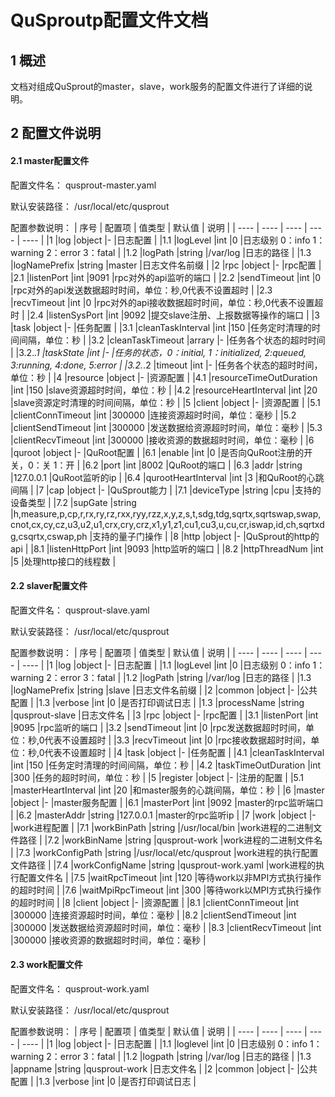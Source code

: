 # QuSproutp配置文件文档
## 1 概述
文档对组成QuSprout的master，slave，work服务的配置文件进行了详细的说明。
## 2 配置文件说明
#### 2.1 master配置文件
配置文件名：
qusprout-master.yaml

默认安装路径：
/usr/local/etc/qusprout

配置参数说明：
| 序号 | 配置项 | 值类型  | 默认值 | 说明 |
| ---- | ---- | ---- | ---- | ---- |
|1  |log  |object  |-  |日志配置  |
|1.1  |logLevel  |int  |0  |日志级别 0：info 1：warning 2：error 3：fatal  |
|1.2  |logPath  |string  |/var/log  |日志的路径  |
|1.3  |logNamePrefix  |string  |master  |日志文件名前缀  |
|2  |rpc  |object  |-  |rpc配置  |
|2.1  |listenPort  |int  |9091  |rpc对外的api监听的端口  |
|2.2  |sendTimeout  |int  |0  |rpc对外的api发送数据超时时间，单位：秒,0代表不设置超时  |
|2.3  |recvTimeout  |int  |0  |rpc对外的api接收数据超时时间，单位：秒,0代表不设置超时  |
|2.4  |listenSysPort  |int  |9092  |提交slave注册、上报数据等操作的端口  |
|3  |task  |object  |-  |任务配置  |
|3.1  |cleanTaskInterval  |int  |150  |任务定时清理的时间间隔，单位：秒  |
|3.2  |cleanTaskTimeout  |arrary  |-  |任务各个状态的超时时间  |
|3.2.*.1  |taskState  |int  |-  |任务的状态，0：initial, 1：initialized, 2:queued, 3:running, 4:done, 5:error  |
|3.2.*.2  |timeout  |int  |-  |任务各个状态的超时时间，单位：秒  |
|4  |resource  |object  |-  |资源配置  |
|4.1  |resourceTimeOutDuration  |int  |150  |slave资源超时时间，单位：秒  |
|4.2  |resourceHeartInterval  |int  |20  |slave资源定时清理的时间间隔，单位：秒  |
|5  |client  |object  |-  |资源配置  |
|5.1  |clientConnTimeout  |int  |300000  |连接资源超时时间，单位：毫秒  |
|5.2  |clientSendTimeout  |int  |300000  |发送数据给资源超时时间，单位：毫秒  |
|5.3  |clientRecvTimeout  |int  |300000  |接收资源的数据超时时间，单位：毫秒  |
|6  |quroot  |object  |-  |QuRoot配置  |
|6.1  |enable  |int  |0  |是否向QuRoot注册的开关，0：关 1：开  |
|6.2  |port  |int  |8002  |QuRoot的端口  |
|6.3  |addr  |string  |127.0.0.1  |QuRoot监听的ip  |
|6.4  |qurootHeartInterval  |int  |3  |和QuRoot的心跳间隔  |
|7  |cap  |object  |-  |QuSprout能力  |
|7.1  |deviceType  |string  |cpu  |支持的设备类型  |
|7.2  |supGate  |string  |h,measure,p,cp,r,rx,ry,rz,rxx,ryy,rzz,x,y,z,s,t,sdg,tdg,sqrtx,sqrtswap,swap,cnot,cx,cy,cz,u3,u2,u1,crx,cry,crz,x1,y1,z1,cu1,cu3,u,cu,cr,iswap,id,ch,sqrtxdg,csqrtx,cswap,ph  |支持的量子门操作  |
|8  |http  |object  |-  |QuSprout的http的api  |
|8.1  |listenHttpPort  |int  |9093  |http监听的端口  |
|8.2  |httpThreadNum  |int  |5  |处理http接口的线程数  |

#### 2.2 slaver配置文件
配置文件名：
qusprout-slave.yaml

默认安装路径：
/usr/local/etc/qusprout

配置参数说明：
| 序号 | 配置项 | 值类型  | 默认值 | 说明 |
| ---- | ---- | ---- | ---- | ---- |
|1  |log  |object  |-  |日志配置  |
|1.1  |logLevel  |int  |0  |日志级别 0：info 1：warning 2：error 3：fatal  |
|1.2  |logPath  |string  |/var/log  |日志的路径  |
|1.3  |logNamePrefix  |string  |slave  |日志文件名前缀  |
|2  |common  |object  |-  |公共配置  |
|1.3  |verbose  |int  |0  |是否打印调试日志  |
|1.3  |processName  |string  |qusprout-slave  |日志文件名  |
|3  |rpc  |object  |-  |rpc配置  |
|3.1  |listenPort  |int  |9095  |rpc监听的端口  |
|3.2  |sendTimeout  |int  |0  |rpc发送数据超时时间，单位：秒,0代表不设置超时  |
|3.3  |recvTimeout  |int  |0  |rpc接收数据超时时间，单位：秒,0代表不设置超时  |
|4  |task  |object  |-  |任务配置  |
|4.1  |cleanTaskInterval  |int  |150  |任务定时清理的时间间隔，单位：秒  |
|4.2  |taskTimeOutDuration  |int  |300  |任务的超时时间，单位：秒  |
|5  |register  |object  |-  |注册的配置  |
|5.1  |masterHeartInterval  |int  |20  |和master服务的心跳间隔，单位：秒  |
|6  |master  |object  |-  |master服务配置  |
|6.1  |masterPort  |int  |9092  |master的rpc监听端口  |
|6.2  |masterAddr  |string  |127.0.0.1  |master的rpc监听ip  |
|7  |work  |object  |-  |work进程配置  |
|7.1  |workBinPath  |string  |/usr/local/bin |work进程的二进制文件路径  |
|7.2  |workBinName  |string  |qusprout-work  |work进程的二进制文件名  |
|7.3  |workConfigPath  |string  |/usr/local/etc/qusprout  |work进程的执行配置文件路径  |
|7.4  |workConfigName  |string  |qusprout-work.yaml  |work进程的执行配置文件名  |
|7.5  |waitRpcTimeout  |int  |120  |等待work以非MPI方式执行操作的超时时间  |
|7.6  |waitMpiRpcTimeout  |int  |300  |等待work以MPI方式执行操作的超时时间  |
|8  |client  |object  |-  |资源配置  |
|8.1  |clientConnTimeout  |int  |300000  |连接资源超时时间，单位：毫秒  |
|8.2  |clientSendTimeout  |int  |300000  |发送数据给资源超时时间，单位：毫秒  |
|8.3  |clientRecvTimeout  |int  |300000  |接收资源的数据超时时间，单位：毫秒  |


#### 2.3 work配置文件
配置文件名：
qusprout-work.yaml

默认安装路径：
/usr/local/etc/qusprout

配置参数说明：
| 序号 | 配置项 | 值类型  | 默认值 | 说明 |
| ---- | ---- | ---- | ---- | ---- |
|1  |log  |object  |-  |日志配置  |
|1.1  |loglevel  |int  |0  |日志级别 0：info 1：warning 2：error 3：fatal  |
|1.2  |logpath  |string  |/var/log  |日志的路径  |
|1.3  |appname  |string  |qusprout-work  |日志文件名  |
|2  |common  |object  |-  |公共配置  |
|1.3  |verbose  |int  |0  |是否打印调试日志  |